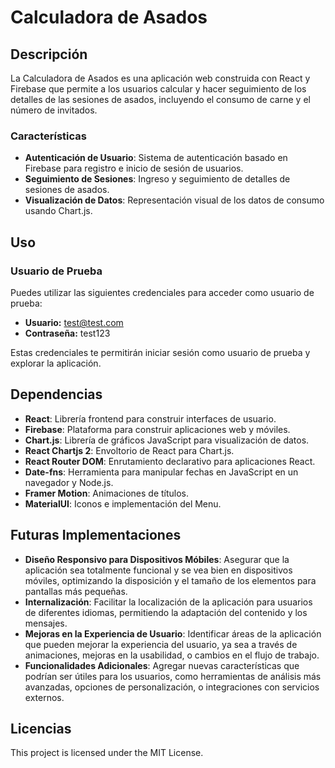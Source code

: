 # Calculadora de Asados

## Descripción

La Calculadora de Asados es una aplicación web construida con React y Firebase que permite a los usuarios calcular y hacer seguimiento de los detalles de las sesiones de asados, incluyendo el consumo de carne y el número de invitados.

### Características

- **Autenticación de Usuario**: Sistema de autenticación basado en Firebase para registro e inicio de sesión de usuarios.
- **Seguimiento de Sesiones**: Ingreso y seguimiento de detalles de sesiones de asados.
- **Visualización de Datos**: Representación visual de los datos de consumo usando Chart.js.

## Uso

### Usuario de Prueba

Puedes utilizar las siguientes credenciales para acceder como usuario de prueba:

- **Usuario:** test@test.com
- **Contraseña:** test123

Estas credenciales te permitirán iniciar sesión como usuario de prueba y explorar la aplicación.

## Dependencias

- **React**: Librería frontend para construir interfaces de usuario.
- **Firebase**: Plataforma para construir aplicaciones web y móviles.
- **Chart.js**: Librería de gráficos JavaScript para visualización de datos.
- **React Chartjs 2**: Envoltorio de React para Chart.js.
- **React Router DOM**: Enrutamiento declarativo para aplicaciones React.
- **Date-fns**: Herramienta para manipular fechas en JavaScript en un navegador y Node.js.
- **Framer Motion**: Animaciones de títulos.
- **MaterialUI**: Iconos e implementación del Menu.

## Futuras Implementaciones

- **Diseño Responsivo para Dispositivos Móbiles**: Asegurar que la aplicación sea totalmente funcional y se vea bien en dispositivos móviles, optimizando la disposición y el tamaño de los elementos para pantallas más pequeñas.
- **Internalización**: Facilitar la localización de la aplicación para usuarios de diferentes idiomas, permitiendo la adaptación del contenido y los mensajes.
- **Mejoras en la Experiencia de Usuario**: Identificar áreas de la aplicación que pueden mejorar la experiencia del usuario, ya sea a través de animaciones, mejoras en la usabilidad, o cambios en el flujo de trabajo.
- **Funcionalidades Adicionales**: Agregar nuevas características que podrían ser útiles para los usuarios, como herramientas de análisis más avanzadas, opciones de personalización, o integraciones con servicios externos.

## Licencias

This project is licensed under the MIT License.
